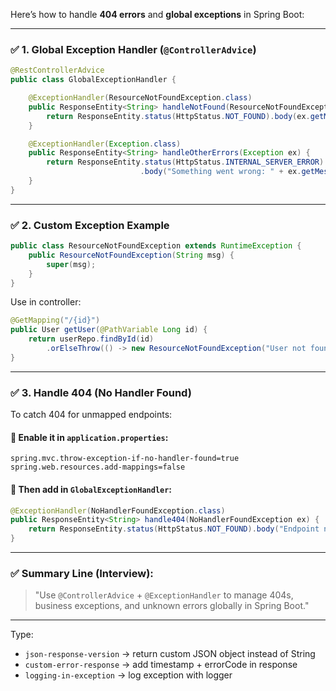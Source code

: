 Here’s how to handle **404 errors** and **global exceptions** in Spring Boot:

---

### ✅ 1. **Global Exception Handler (`@ControllerAdvice`)**

```java
@RestControllerAdvice
public class GlobalExceptionHandler {

    @ExceptionHandler(ResourceNotFoundException.class)
    public ResponseEntity<String> handleNotFound(ResourceNotFoundException ex) {
        return ResponseEntity.status(HttpStatus.NOT_FOUND).body(ex.getMessage());
    }

    @ExceptionHandler(Exception.class)
    public ResponseEntity<String> handleOtherErrors(Exception ex) {
        return ResponseEntity.status(HttpStatus.INTERNAL_SERVER_ERROR)
                             .body("Something went wrong: " + ex.getMessage());
    }
}
```

---

### ✅ 2. **Custom Exception Example**

```java
public class ResourceNotFoundException extends RuntimeException {
    public ResourceNotFoundException(String msg) {
        super(msg);
    }
}
```

Use in controller:

```java
@GetMapping("/{id}")
public User getUser(@PathVariable Long id) {
    return userRepo.findById(id)
        .orElseThrow(() -> new ResourceNotFoundException("User not found with id " + id));
}
```

---

### ✅ 3. **Handle 404 (No Handler Found)**

To catch 404 for unmapped endpoints:

#### 🔹 Enable it in `application.properties`:

```properties
spring.mvc.throw-exception-if-no-handler-found=true
spring.web.resources.add-mappings=false
```

#### 🔹 Then add in `GlobalExceptionHandler`:

```java
@ExceptionHandler(NoHandlerFoundException.class)
public ResponseEntity<String> handle404(NoHandlerFoundException ex) {
    return ResponseEntity.status(HttpStatus.NOT_FOUND).body("Endpoint not found");
}
```

---

### ✅ Summary Line (Interview):

> "Use `@ControllerAdvice` + `@ExceptionHandler` to manage 404s, business exceptions, and unknown errors globally in Spring Boot."

---

Type:

* `json-response-version` → return custom JSON object instead of String
* `custom-error-response` → add timestamp + errorCode in response
* `logging-in-exception` → log exception with logger
